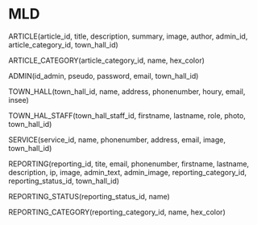 # MLD 

ARTICLE(article_id, title, description, summary, image, author, admin_id, article_category_id, town_hall_id)

ARTICLE_CATEGORY(article_category_id, name, hex_color)

ADMIN(id_admin, pseudo, password, email, town_hall_id)

TOWN_HALL(town_hall_id, name, address, phonenumber, houry, email, insee)

TOWN_HAL_STAFF(town_hall_staff_id, firstname, lastname, role, photo, town_hall_id)

SERVICE(service_id, name, phonenumber, address, email, image, town_hall_id)

REPORTING(reporting_id, tite, email, phonenumber, firstname, lastname, description, ip, image, admin_text, admin_image, reporting_category_id, reporting_status_id, town_hall_id)

REPORTING_STATUS(reporting_status_id, name)

REPORTING_CATEGORY(reporting_category_id, name, hex_color)